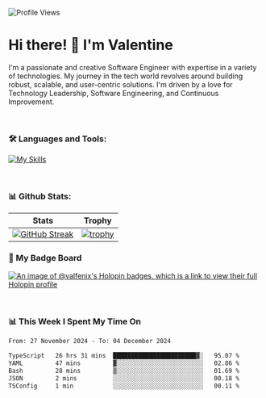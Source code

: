 
    
![Profile Views](https://komarev.com/ghpvc/?username=theodogwutech&color=blue)

# Hi there! 👋 I'm Valentine 
I'm a passionate and creative Software Engineer with expertise in a variety of technologies. My journey in the tech world revolves around building robust, scalable, and user-centric solutions. I'm driven by a love for Technology Leadership, Software Engineering, and Continuous Improvement.

<br />



### 🛠 Languages and Tools:

[![My Skills](https://skillicons.dev/icons?i=nodejs,js,nestjs,nextjs,react,vuejs,nuxtjs,express,tailwind,styledcomponents,materialui,mongodb,sequelize,mysql,postgres,pinia,redux,vite,html,css,pug,aws,prisma,bitbucket,bootstrap,emotion,git,gitlab,go,heroku,jest,netlify,nginx,npm,postman,rabbitmq,redis,supabase,svg,github,ts,ubuntu,vercel,vscode,yarn,powershell&perline=15)](https://skillicons.dev)

<br />

### 📊 Github Stats:

| Stats            | Trophy               |
|-----------------------|-------------------|
| [![GitHub Streak](https://streak-stats.demolab.com?user=theodogwutech&theme=great-gatsby&hide_border=true&border_radius=9.9)](https://git.io/streak-stats) | [![trophy](https://github-profile-trophy.vercel.app/?username=theodogwutech&theme=darkhub&column=7)](https://github.com/ryo-ma/github-profile-trophy) |

### 🥇 My Badge Board
[![An image of @valfenix's Holopin badges, which is a link to view their full Holopin profile](https://holopin.me/valfenix)](https://holopin.io/@valfenix)

<br />

### 📊 This Week I Spent My Time On
<!--START_SECTION:waka-->

```txt
From: 27 November 2024 - To: 04 December 2024

TypeScript   26 hrs 31 mins  ███████████████████████▓░   95.07 %
YAML         47 mins         ▓░░░░░░░░░░░░░░░░░░░░░░░░   02.86 %
Bash         28 mins         ▒░░░░░░░░░░░░░░░░░░░░░░░░   01.69 %
JSON         2 mins          ░░░░░░░░░░░░░░░░░░░░░░░░░   00.18 %
TSConfig     1 min           ░░░░░░░░░░░░░░░░░░░░░░░░░   00.11 %
```

<!--END_SECTION:waka-->




